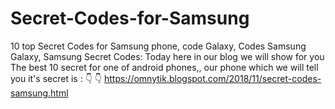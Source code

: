 # Secret-Codes-for-Samsung
10 top Secret Codes for Samsung phone, code Galaxy, Codes Samsung Galaxy, 
Samsung Secret Codes:
Today here in our blog we will show for you The best 10 secret for one of android phones,,
our phone which we will tell you it's secret is :
👇 👇 
https://omnytik.blogspot.com/2018/11/secret-codes-samsung.html
